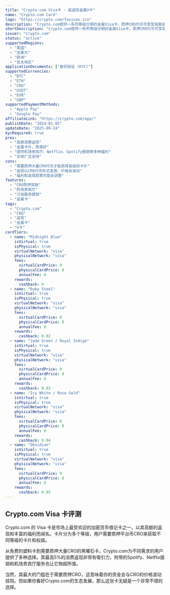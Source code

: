 ```yaml
---
title: "Crypto.com Visa卡 - 高返现金属U卡"
name: "Crypto.com Card"
logo: "https://crypto.com/favicon.ico"
description: "Crypto.com提供一系列等级分明的金属Visa卡，质押CRO代币可享受高额返现和多种福利。"
shortDescription: "Crypto.com提供一系列等级分明的金属Visa卡，质押CRO代币可享受高额返现和多种福利。"
issuer: "Crypto.com"
status: "active"
supportedRegions:
  - "美国"
  - "加拿大"
  - "欧洲"
  - "亚太地区"
applicationDocuments: ["身份验证 (KYC)"]
supportedCurrencies:
  - "BTC"
  - "ETH"
  - "CRO"
  - "USDT"
  - "EUR"
  - "GBP"
supportedPaymentMethods:
  - "Apple Pay"
  - "Google Pay"
affiliateLink: "https://crypto.com/app/"
publishDate: "2024-01-05"
updateDate: "2025-09-24"
kycRequired: true
pros:
  - "高额消费返现"
  - "金属卡片，质感好"
  - "提供机场贵宾厅、Netflix、Spotify报销等多种福利"
  - "全球广泛支持"
cons:
  - "需要质押大量CRO代币才能获得高级别卡片"
  - "返现以CRO代币形式发放，价格会波动"
  - "福利和返现政策可能会调整"
features:
  - "CRO质押奖励"
  - "机场贵宾厅"
  - "订阅服务报销"
  - "金属卡"
tags:
  - "Crypto.com"
  - "CRO"
  - "返现"
  - "金属卡"
  - "U卡"
cardTiers:
  - name: "Midnight Blue"
    isVirtual: true
    isPhysical: true
    virtualNetwork: "visa"
    physicalNetwork: "visa"
    fees:
      virtualCardPrice: 0
      physicalCardPrice: 0
      annualFee: 0
    rewards:
      cashback: 0
  - name: "Ruby Steel"
    isVirtual: true
    isPhysical: true
    virtualNetwork: "visa"
    physicalNetwork: "visa"
    fees:
      virtualCardPrice: 0
      physicalCardPrice: 0
      annualFee: 0
    rewards:
      cashback: 0.02
  - name: "Jade Green / Royal Indigo"
    isVirtual: true
    isPhysical: true
    virtualNetwork: "visa"
    physicalNetwork: "visa"
    fees:
      virtualCardPrice: 0
      physicalCardPrice: 0
      annualFee: 0
    rewards:
      cashback: 0.03
  - name: "Icy White / Rose Gold"
    isVirtual: true
    isPhysical: true
    virtualNetwork: "visa"
    physicalNetwork: "visa"
    fees:
      virtualCardPrice: 0
      physicalCardPrice: 0
      annualFee: 0
    rewards:
      cashback: 0.04
  - name: "Obsidian"
    isVirtual: true
    isPhysical: true
    virtualNetwork: "visa"
    physicalNetwork: "visa"
    fees:
      virtualCardPrice: 0
      physicalCardPrice: 0
      annualFee: 0
    rewards:
      cashback: 0.05
---
```


## Crypto.com Visa 卡评测

Crypto.com 的 Visa 卡是市场上最受欢迎的加密货币借记卡之一，以其高额的返现和丰富的福利而闻名。卡片分为多个等级，用户需要质押平台币CRO来获取不同等级的卡片和权益。

从免费的塑料卡到需要质押大量CRO的黑曜石卡，Crypto.com为不同需求的用户提供了多种选择。其最高5%的消费返现非常有吸引力，附带的Spotify、Netflix报销和机场贵宾厅服务也让它物超所值。

当然，其最大的门槛在于需要质押CRO，这意味着你的资金会与CRO的价格波动挂钩。但如果你看好Crypto.com的生态发展，那么这张卡无疑是一个非常不错的选择。